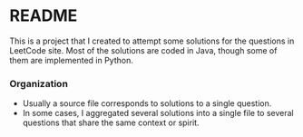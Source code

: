 # README #

This is a project that I created to attempt some solutions for the questions in LeetCode site. Most of the solutions are coded in Java, though some of them are implemented in Python.

### Organization ###

* Usually a source file corresponds to solutions to a single question.
* In some cases, I aggregated several solutions into a single file to several questions that share the same context or spirit.




